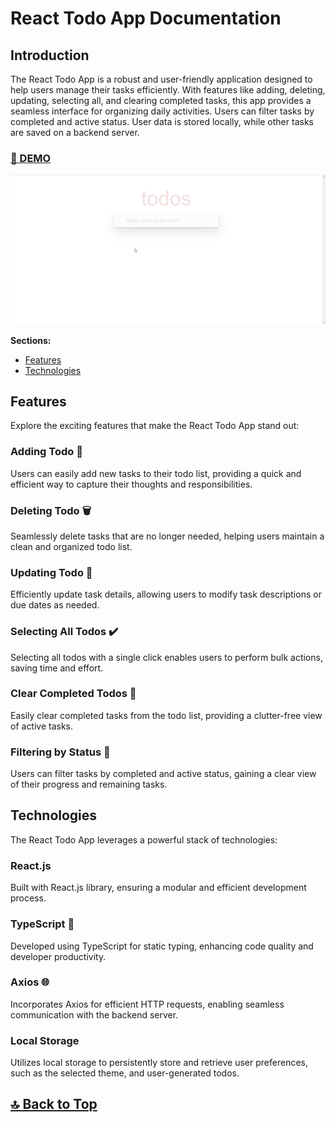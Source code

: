 # React Todo App Documentation

## Introduction

The React Todo App is a robust and user-friendly application designed to help users manage their tasks efficiently. With features like adding, deleting, updating, selecting all, and clearing completed tasks, this app provides a seamless interface for organizing daily activities. Users can filter tasks by completed and active status. User data is stored locally, while other tasks are saved on a backend server.

### [🚀 DEMO](https://bojkovladislav.github.io/todo-app/)

![Preview](./public/preview.gif)

**Sections:**

- [Features](#features)
- [Technologies](#technologies)

## Features

Explore the exciting features that make the React Todo App stand out:

### Adding Todo 📝

Users can easily add new tasks to their todo list, providing a quick and efficient way to capture their thoughts and responsibilities.

### Deleting Todo 🗑️

Seamlessly delete tasks that are no longer needed, helping users maintain a clean and organized todo list.

### Updating Todo 🔄

Efficiently update task details, allowing users to modify task descriptions or due dates as needed.

### Selecting All Todos ✔️

Selecting all todos with a single click enables users to perform bulk actions, saving time and effort.

### Clear Completed Todos 🧹

Easily clear completed tasks from the todo list, providing a clutter-free view of active tasks.

### Filtering by Status 🔄

Users can filter tasks by completed and active status, gaining a clear view of their progress and remaining tasks.

## Technologies

The React Todo App leverages a powerful stack of technologies:

### React.js

Built with React.js library, ensuring a modular and efficient development process.

### TypeScript 📝

Developed using TypeScript for static typing, enhancing code quality and developer productivity.

### Axios 🌐

Incorporates Axios for efficient HTTP requests, enabling seamless communication with the backend server.

### Local Storage

Utilizes local storage to persistently store and retrieve user preferences, such as the selected theme, and user-generated todos.

## [🔝 Back to Top](#react-todo-app-documentation)
